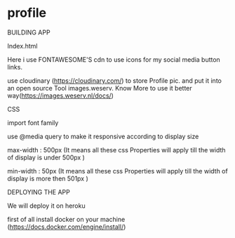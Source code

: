 # profile

BUILDING APP

Index.html

Here i use FONTAWESOME'S cdn to use icons for my social media button links.

use cloudinary (https://cloudinary.com/) to store Profile pic. and put it into an open source Tool images.weserv. 
Know More to use it better way(https://images.weserv.nl/docs/)


CSS

import font family

use @media query to make it responsive according to display size

max-width : 500px (It means all these css Properties will apply till the width of display is under 500px  )

min-width : 50px (It means all these css Properties will apply till the width of display is more then 501px  )




DEPLOYING THE APP

We will deploy it on heroku 

first of all install docker on your machine  (https://docs.docker.com/engine/install/)
 




